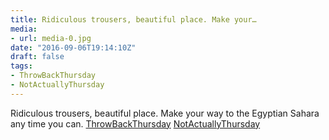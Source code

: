 ```yaml
---
title: Ridiculous trousers, beautiful place. Make your…
media:
- url: media-0.jpg
date: "2016-09-06T19:14:10Z"
draft: false
tags:
- ThrowBackThursday
- NotActuallyThursday
---
```

Ridiculous trousers, beautiful place. Make your way to the Egyptian Sahara any time you can. [ThrowBackThursday](/tags/throwbackthursday) [NotActuallyThursday](/tags/notactuallythursday)
